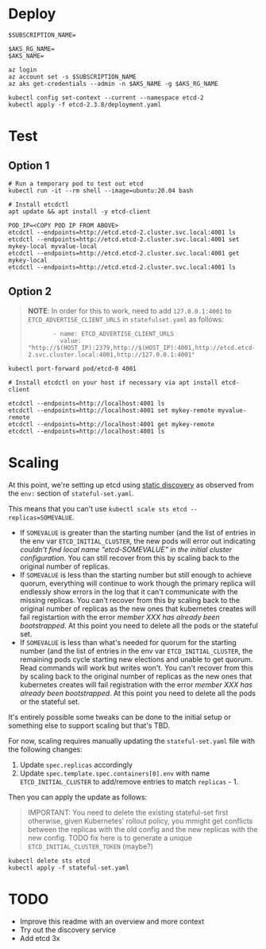 # Deploy
```
$SUBSCRIPTION_NAME=

$AKS_RG_NAME=
$AKS_NAME=

az login
az account set -s $SUBSCRIPTION_NAME
az aks get-credentials --admin -n $AKS_NAME -g $AKS_RG_NAME

kubectl config set-context --current --namespace etcd-2
kubectl apply -f etcd-2.3.8/deployment.yaml
```

# Test

## Option 1
```
# Run a temporary pod to test out etcd
kubectl run -it --rm shell --image=ubuntu:20.04 bash

# Install etcdctl
apt update && apt install -y etcd-client

POD_IP=<COPY POD IP FROM ABOVE>
etcdctl --endpoints=http://etcd.etcd-2.cluster.svc.local:4001 ls
etcdctl --endpoints=http://etcd.etcd-2.cluster.svc.local:4001 set mykey-local myvalue-local
etcdctl --endpoints=http://etcd.etcd-2.cluster.svc.local:4001 get mykey-local
etcdctl --endpoints=http://etcd.etcd-2.cluster.svc.local:4001 ls
```

## Option 2

> **NOTE**: In order for this to work, need to add `127.0.0.1:4001` to `ETCD_ADVERTISE_CLIENT_URLS` in `statefulset.yaml` as follows:
> ```
>        - name: ETCD_ADVERTISE_CLIENT_URLS
>          value: "http://$(HOST_IP):2379,http://$(HOST_IP):4001,http://etcd.etcd-2.svc.cluster.local:4001,http://127.0.0.1:4001"
> ```

```
kubectl port-forward pod/etcd-0 4001

# Install etcdctl on your host if necessary via apt install etcd-client

etcdctl --endpoints=http://localhost:4001 ls
etcdctl --endpoints=http://localhost:4001 set mykey-remote myvalue-remote
etcdctl --endpoints=http://localhost:4001 get mykey-remote
etcdctl --endpoints=http://localhost:4001 ls
```

# Scaling
At this point, we're setting up etcd using [static discovery](https://etcd.io/docs/v2.3/clustering/#static)
as observed from the `env:` section of `stateful-set.yaml`.

This means that you can't use `kubectl scale sts etcd --replicas=SOMEVALUE`.
* If `SOMEVALUE` is greater than the starting number (and the list of entries in the env var `ETCD_INITIAL_CLUSTER`, the new pods will error out indicating *couldn't find local name "etcd-SOMEVALUE" in the initial cluster configuration*. You can still recover from this by scaling back to the original number of replicas.
* If `SOMEVALUE` is less than the starting number but still enough to achieve quorum, everything will continue to work though the primary replica will endlessly show errors in the log that it can't communicate with the missing replicas. You can't recover from this by scaling back to the original number of replicas as the new ones that kubernetes creates will fail registartion with the error *member XXX has already been bootstrapped*. At this point you need to delete all the pods or the stateful set.
* If `SOMEVALUE` is less than what's needed for quorum for the starting number (and the list of entries in the env var `ETCD_INITIAL_CLUSTER`, the remaining pods cycle starting new elections and unable to get quorum. Read commands will work but writes won't. You can't recover from this by scaling back to the original number of replicas as the new ones that kubernetes creates will fail registration with the error *member XXX has already been bootstrapped*. At this point you need to delete all the pods or the stateful set.

It's entirely possible some tweaks can be done to the initial setup or something else to support scaling but that's TBD.

For now, scaling requires manually updating the `stateful-set.yaml` file with the following changes:
1. Update `spec.replicas` accordingly
1. Update `spec.template.spec.containers[0].env` with name `ETCD_INITIAL_CLUSTER` to add/remove entries to match `replicas` - 1.

Then you can apply the update as follows:
> IMPORTANT: You need to delete the existing stateful-set first otherwise, given Kubernetes' rollout policy, you mmight get conflicts between the replicas with the old config and the new replicas with the new config. TODO fix here is to generate a unique `ETCD_INITIAL_CLUSTER_TOKEN` (maybe?)
```
kubectl delete sts etcd
kubectl apply -f stateful-set.yaml
```

# TODO
* Improve this readme with an overview and more context
* Try out the discovery service
* Add etcd 3x
